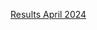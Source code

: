 [Results April 2024](https://docs.google.com/spreadsheets/d/1wrma5UTElEIqcLTRzVDd44rvhmp8EUaSVKLb0um1C1A/edit?usp=sharing)
